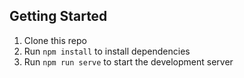 
## Getting Started

1. Clone this repo
2. Run `npm install` to install dependencies
3. Run `npm run serve` to start the development server

